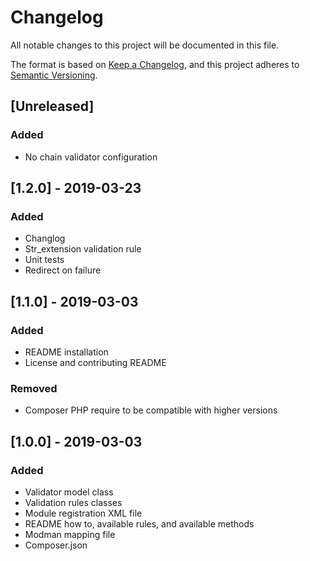 # Changelog
All notable changes to this project will be documented in this file.

The format is based on [Keep a Changelog](https://keepachangelog.com/en/1.0.0/),
and this project adheres to [Semantic Versioning](https://semver.org/spec/v2.0.0.html).

## [Unreleased]
### Added
* No chain validator configuration

## [1.2.0] - 2019-03-23
### Added
* Changlog
* Str_extension validation rule
* Unit tests
* Redirect on failure

## [1.1.0] - 2019-03-03
### Added
* README installation
* License and contributing README
### Removed
* Composer PHP require to be compatible with higher versions

## [1.0.0] - 2019-03-03
### Added
* Validator model class
* Validation rules classes
* Module registration XML file
* README how to, available rules, and available methods
* Modman mapping file
* Composer.json